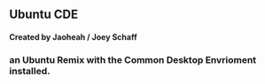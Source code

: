 ## Ubuntu CDE 
#### Created by Jaoheah / Joey Schaff
### an Ubuntu Remix with the Common Desktop Envrioment installed. 